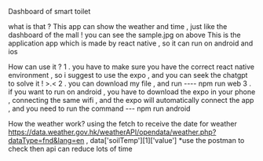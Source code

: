 Dashboard of smart toilet 




what is that ? 
This app can show the weather and time , just like the dashboard of the mall 
! you can see the sample.jpg on above
This is the application app which is made by react native , so it can run on android and ios 



How can use it ?
1 . you have to make sure you have the correct react native environment , so i suggest to use the expo , and you can seek the chatgpt to solve it ! >.<
2 . you can download my file , and run  ----        npm run web
3 . if you want to run on android , you have to download the expo in your phone , connecting the same wifi , and the expo will automatically connect the app , and you need to run the command   --- npm run android 



How the weather work? 
using the fetch to receive the date 
for weather 
https://data.weather.gov.hk/weatherAPI/opendata/weather.php?dataType=fnd&lang=en , data['soilTemp'][1]['value'] 
*use the postman to check then api can reduce lots of time 
